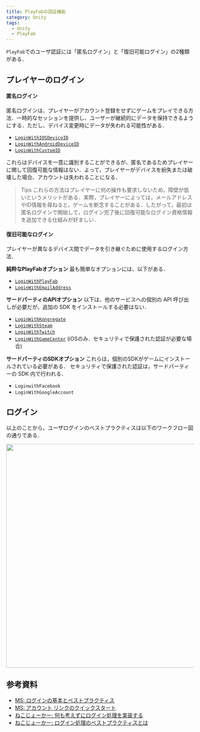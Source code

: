 ```yaml
---
title: PlayFabの認証機能
category: Unity
tags:
  - Unity
  - PlayFab
---
```


`PlayFab`でのユーザ認証には「匿名ログイン」と「復旧可能ログイン」の2種類がある．

<!-- more -->

## プレイヤーのログイン

#### 匿名ログイン
匿名ログインは、プレイヤーがアカウント登録をせずにゲームをプレイできる方法．一時的なセッションを提供し、ユーザーが継続的にデータを保持できるようにする．ただし、デバイス変更時にデータが失われる可能性がある．

- [`LoginWithIOSDeviceID`][LoginWithIOSDeviceID]
- [`LoginWithAndroidDeviceID`][LoginWithAndroidDeviceID]
- [`LoginWithCustomID`][LoginWithCustomID]

これらはデバイスを一意に識別することができるが、匿名であるためプレイヤーに関して回復可能な情報はない．よって，プレイヤーがデバイスを紛失または破壊した場合、アカウントは失われることになる．

> Tips
> これらの方法はプレイヤーに何の操作も要求しないため，障壁が低いというメリットがある．実際，プレイヤーによっては，メールアドレスやID情報を尋ねると，ゲームを断念することがある．したがって，最初は匿名ログインで開始して，ログイン完了後に回復可能なログイン資格情報を追加できる仕組みが好ましい．

#### 復旧可能なログイン
プレイヤーが異なるデバイス間でデータを引き継ぐために使用するログイン方法．

**純粋なPlayFabオプション**
最も簡単なオプションには、以下がある．

- [`LoginWithPlayFab`][LoginWithPlayFab]
- [`LoginWithEmailAddress`][LoginWithEmailAddress]

**サードパーティのAPIオプション**
以下は、他のサービスへの個別の API 呼び出しが必要だが，追加の SDK をインストールする必要はない．

- [`LoginWithKongregate`][LoginWithKongregate]
- [`LoginWithSteam`][LoginWithSteam]
- [`LoginWithTwitch`][LoginWithTwitch]
- [`LoginWithGameCenter`][LoginWithGameCenter] (iOSのみ．セキュリティで保護された認証が必要な場合)

**サードパーティのSDKオプション**
これらは，個別のSDKがゲームにインストールされている必要がある． セキュリティで保護された認証は，サードパーティーの SDK 内で行われる．

- `LoginwithFacebook`
- `LoginWithGoogleAccount`


## ログイン

以上のことから，ユーザログインのベストプラクティスは以下のワークフロー図の通りである．

<img src="https://learn.microsoft.com/ja-jp/gaming/playfab/features/authentication/media/tutorials/playfab-anonymous-login-and-recoverable-login.png" width=600>


## 参考資料
- [MS: ログインの基本とベストプラクティス](https://learn.microsoft.com/ja-jp/gaming/playfab/features/authentication/login/login-basics-best-practices)
- [MS: アカウント リンクのクイックスタート](https://learn.microsoft.com/ja-jp/gaming/playfab/features/authentication/login/quickstart)
- [ねこじょーかー: 何も考えずにログイン処理を実装する](https://playfab-master.com/playfab-login)
- [ねこじょーかー: ログイン処理のベストプラクティスとは](https://playfab-master.com/playfab-login-best-practices)


<!-- 各種リンク -->
[LoginWithIOSDeviceID]: https://learn.microsoft.com/ja-jp/rest/api/playfab/client/authentication/login-with-ios-device-id?view=playfab-rest
[LoginWithAndroidDeviceID]: https://learn.microsoft.com/ja-jp/rest/api/playfab/client/authentication/login-with-android-device-id?view=playfab-rest
[LoginWithCustomID]: https://learn.microsoft.com/ja-jp/rest/api/playfab/client/authentication/login-with-custom-id?view=playfab-rest

[LoginWithPlayFab]: https://learn.microsoft.com/ja-jp/rest/api/playfab/client/authentication/login-with-playfab?view=playfab-rest
[LoginWithEmailAddress]: https://learn.microsoft.com/ja-jp/rest/api/playfab/client/authentication/login-with-email-address?view=playfab-rest

[LoginWithKongregate]: https://learn.microsoft.com/ja-jp/rest/api/playfab/client/authentication/login-with-kongregate?view=playfab-rest
[LoginWithSteam]: https://learn.microsoft.com/ja-jp/rest/api/playfab/client/authentication/login-with-steam?view=playfab-rest
[LoginWithTwitch]: https://learn.microsoft.com/ja-jp/rest/api/playfab/client/authentication/login-with-twitch?view=playfab-rest
[LoginWithGameCenter]: https://learn.microsoft.com/ja-jp/rest/api/playfab/client/authentication/login-with-game-center?view=playfab-rest